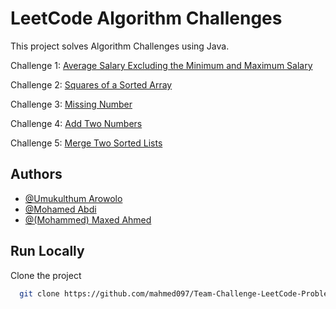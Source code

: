# LeetCode Algorithm Challenges

This project solves Algorithm Challenges using Java.

Challenge 1: [Average Salary Excluding the Minimum and Maximum Salary](https://leetcode.com/problems/average-salary-excluding-the-minimum-and-maximum-salary/description/)

Challenge 2: [Squares of a Sorted Array](https://leetcode.com/problems/squares-of-a-sorted-array/description/)

Challenge 3: [Missing Number](https://leetcode.com/problems/missing-number/description/)

Challenge 4: [Add Two Numbers](https://leetcode.com/problems/add-two-numbers/description/)

Challenge 5: [Merge Two Sorted Lists](https://leetcode.com/problems/merge-two-sorted-lists/description/)

## Authors

- [@Umukulthum Arowolo](https://www.github.com/Umukulthum)
- [@Mohamed Abdi](https://www.github.com/MohamedAbdi6743)
- [@(Mohammed) Maxed Ahmed](https://www.github.com/mahmed097)

## Run Locally

Clone the project

```bash
  git clone https://github.com/mahmed097/Team-Challenge-LeetCode-Problems.git
```
